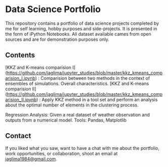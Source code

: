 # Data Science Portfolio

This repository contains a portfolio of data science projects completed by me for self learning, hobby purposes and side-projects. It is presented in the form of iPython Notebooks. All dataset available cames from open sources and are for demonstration purposes only.

## Contents

[KKZ and K-means comparision I] (https://github.com/jaglima/jupyter_studies/blob/master/kkz_kmeans_comparision_I.ipynb) : Comparision between two methods in the context of ensembles of simulations. Overall characteristics.
[KKZ and K-means comparision II] (https://github.com/jaglima/jupyter_studies/blob/master/kkz_kmeans_comparision_II.ipynb) : Apply KKZ method in a tool set and perform an analysis about the optimal number of elements in the clustering process.

Regression Analysis: Given a real dataset of weather observation and outputs from a numerical model.
    Tools: Pandas, Matplotlib


## Contact
If you liked what you saw, want to have a chat with me about the portfolio, work opportunities, or collaboration, shoot an email at jaglima1984@gmail.com.
